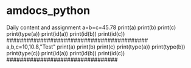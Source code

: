 # amdocs_python
Daily content and assignment
a=b=c=45.78
print(a)
print(b)
print(c)
print(type(a))
print(id(a))
print(id(b))
print(id(c))
##########################################
a,b,c=10,10.8,"Test"
print(a)
print(b)
print(c)
print(type(a))
print(type(b))
print(type(c))
print(id(a))
print(id(b))
print(id(c))
#################################
